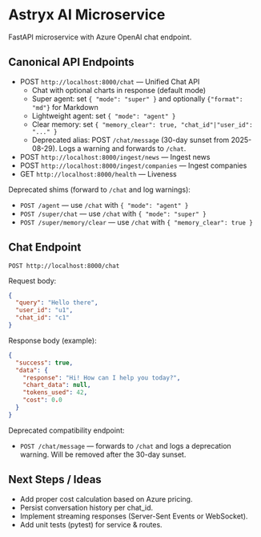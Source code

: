 # Astryx AI Microservice

FastAPI microservice with Azure OpenAI chat endpoint.

## Canonical API Endpoints

- POST `http://localhost:8000/chat` — Unified Chat API
  - Chat with optional charts in response (default mode)
  - Super agent: set `{ "mode": "super" }` and optionally `{"format": "md"}` for Markdown
  - Lightweight agent: set `{ "mode": "agent" }`
  - Clear memory: set `{ "memory_clear": true, "chat_id"|"user_id": "..." }`
  - Deprecated alias: POST `/chat/message` (30-day sunset from 2025-08-29). Logs a warning and forwards to `/chat`.
- POST `http://localhost:8000/ingest/news` — Ingest news
- POST `http://localhost:8000/ingest/companies` — Ingest companies
- GET  `http://localhost:8000/health` — Liveness

Deprecated shims (forward to `/chat` and log warnings):

- `POST /agent` — use `/chat` with `{ "mode": "agent" }`
- `POST /super/chat` — use `/chat` with `{ "mode": "super" }`
- `POST /super/memory/clear` — use `/chat` with `{ "memory_clear": true }`

## Chat Endpoint

`POST http://localhost:8000/chat`

Request body:

```json
{
  "query": "Hello there",
  "user_id": "u1",
  "chat_id": "c1"
}
```

Response body (example):

```json
{
  "success": true,
  "data": {
    "response": "Hi! How can I help you today?",
    "chart_data": null,
    "tokens_used": 42,
    "cost": 0.0
  }
}
```

Deprecated compatibility endpoint:

- `POST /chat/message` — forwards to `/chat` and logs a deprecation warning. Will be removed after the 30-day sunset.

## Next Steps / Ideas

- Add proper cost calculation based on Azure pricing.
- Persist conversation history per chat_id.
- Implement streaming responses (Server-Sent Events or WebSocket).
- Add unit tests (pytest) for service & routes.
